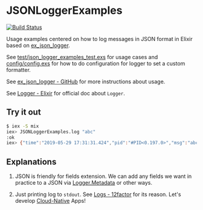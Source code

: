 # JSONLoggerExamples

[![Build Status](https://travis-ci.org/seniverse/ex_json_logger_examples.svg?branch=master)](https://travis-ci.org/seniverse/ex_json_logger_examples)

Usage examples centered on how to log messages in JSON format in Elixir based on [ex_json_logger](https://github.com/rentpath/ex_json_logger).

See [test/json_logger_examples_test.exs](test/json_logger_examples_test.exs) for usage cases and [config/config.exs](config/config.exs) for how to do configuration for logger to set a custom formatter.

See [ex_json_logger - GitHub](https://github.com/rentpath/ex_json_logger) for more instructions about usage.

See [Logger - Elixir](https://hexdocs.pm/logger/Logger.html) for official doc about `Logger`.

## Try it out

```sh
$ iex -S mix
iex> JSONLoggerExamples.log "abc"
:ok
iex> {"time":"2019-05-29 17:31:31.424","pid":"#PID<0.197.0>","msg":"abc","module":"Elixir.JSONLoggerExamples","line":6,"level":"info","function":"log/1","file":"lib/json_logger_examples.ex","application":"ex_json_logger_examples"}
```

## Explanations

1. JSON is friendly for fields extension. We can add any fields we want in practice to a JSON via [Logger.Metadata](https://hexdocs.pm/logger/Logger.html#module-metadata) or other ways.

2. Just printing log to `stdout`. See [Logs - 12factor](https://12factor.net/logs) for its reason. Let's develop [Cloud-Native](https://pivotal.io/cloud-native) Apps!

